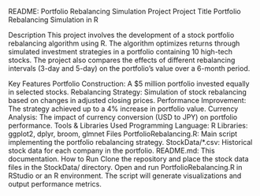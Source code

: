 README: Portfolio Rebalancing Simulation Project
Project Title
Portfolio Rebalancing Simulation in R

Description
This project involves the development of a stock portfolio rebalancing algorithm using R. The algorithm optimizes returns through simulated investment strategies in a portfolio containing 10 high-tech stocks. The project also compares the effects of different rebalancing intervals (3-day and 5-day) on the portfolio’s value over a 6-month period.

Key Features
Portfolio Construction: A $5 million portfolio invested equally in selected stocks.
Rebalancing Strategy: Simulation of stock rebalancing based on changes in adjusted closing prices.
Performance Improvement: The strategy achieved up to a 4% increase in portfolio value.
Currency Analysis: The impact of currency conversion (USD to JPY) on portfolio performance.
Tools & Libraries Used
Programming Language: R
Libraries: ggplot2, dplyr, broom, glmnet
Files
PortfolioRebalancing.R: Main script implementing the portfolio rebalancing strategy.
StockData/*.csv: Historical stock data for each company in the portfolio.
README.md: This documentation.
How to Run
Clone the repository and place the stock data files in the StockData/ directory.
Open and run PortfolioRebalancing.R in RStudio or an R environment.
The script will generate visualizations and output performance metrics.
